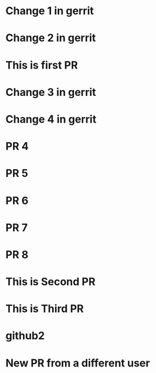 # Change 1 in gerrit  
# Change 2 in gerrit  
# This is first PR
# Change 3 in gerrit  
# Change 4 in gerrit  
# PR 4
# PR 5
# PR 6

# PR 7

# PR 8
# This is Second PR
# This is Third PR

# github2
# New PR from a different user
